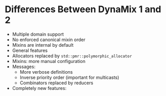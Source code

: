 # Differences Between DynaMix 1 and 2

* Multiple domain support
* No enforced canonical mixin order
* Mixins are internal by default
* General features
* Allocators replaced by `std::pmr::polymorphic_allocator`
* Mixins: more manual configuration
* Messages:
    * More verbose definitions
    * Inverse priority order (important for multicasts)
    * Combinators replaced by reducers
* Completely new features:
